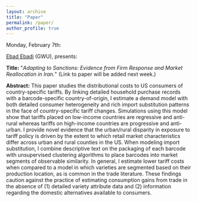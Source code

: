 ```yaml
---
layout: archive
title: "Paper"
permalink: /paper/
author_profile: true
---
```


Monday, February 7th:

[Ebad Ebadi](https://www.ebadebadi.com) (GWU), presents:

**Title:** "*Adapting to Sanctions: Evidence from Firm Response and Market Reallocation in Iran.*" (Link to paper will be added next week.)

**Abstract:**
This paper studies the distributional costs to US consumers of country-specific tariffs. By linking detailed household purchase records with a barcode-specific country-of-origin, I estimate a demand model with both detailed consumer heterogeneity and rich import substitution patterns in the face of country-specific tariff changes. Simulations using this model show that tariffs placed on low-income countries are regressive and anti-rural whereas tariffs on high-income countries are progressive and anti-urban. I provide novel evidence that the urban/rural disparity in exposure to tariff policy is driven by the extent to which retail market characteristics differ across urban and rural counties in the US. When modeling import substitution, I combine descriptive text on the packaging of each barcode with unsupervised clustering algorithms to place barcodes into market segments of observable similarity. In general, I estimate lower tariff costs when compared to a model in which varieties are segmented based on their production location, as is common in the trade literature. These findings caution against the practice of estimating consumption gains from trade in the absence of (1) detailed variety attribute data and (2) information regarding the domestic alternatives available to consumers.
